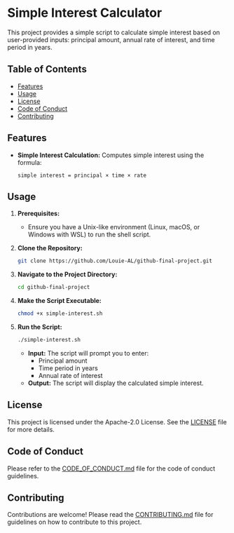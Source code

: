# Simple Interest Calculator

This project provides a simple script to calculate simple interest based on user-provided inputs: principal amount, annual rate of interest, and time period in years.

## Table of Contents

- [Features](#features)
- [Usage](#usage)
- [License](#license)
- [Code of Conduct](#code-of-conduct)
- [Contributing](#contributing)

## Features

- **Simple Interest Calculation:** Computes simple interest using the formula:
  ```
  simple interest = principal × time × rate
  ```

## Usage

1. **Prerequisites:**
   - Ensure you have a Unix-like environment (Linux, macOS, or Windows with WSL) to run the shell script.

2. **Clone the Repository:**
   ```bash
   git clone https://github.com/Louie-AL/github-final-project.git
   ```

3. **Navigate to the Project Directory:**
   ```bash
   cd github-final-project
   ```

4. **Make the Script Executable:**
   ```bash
   chmod +x simple-interest.sh
   ```

5. **Run the Script:**
   ```bash
   ./simple-interest.sh
   ```
   - **Input:** The script will prompt you to enter:
     - Principal amount
     - Time period in years
     - Annual rate of interest
   - **Output:** The script will display the calculated simple interest.

## License

This project is licensed under the Apache-2.0 License. See the [LICENSE](LICENSE) file for more details.

## Code of Conduct

Please refer to the [CODE_OF_CONDUCT.md](CODE_OF_CONDUCT.md) file for the code of conduct guidelines.

## Contributing

Contributions are welcome! Please read the [CONTRIBUTING.md](CONTRIBUTING.md) file for guidelines on how to contribute to this project.
